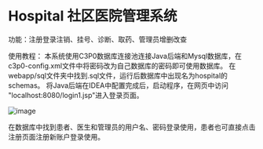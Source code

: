 # Hospital 社区医院管理系统
功能：注册登录注销、挂号、诊断、取药、管理员增删改查

使用教程：
本系统使用C3P0数据库连接池连接Java后端和Mysql数据库，在c3p0-config.xml文件中将密码改为自己数据库的密码即可使用数据库。
在webapp/sql文件夹中找到.sql文件，运行后数据库中出现名为hospital的schemas。
将Java后端在IDEA中配置完成后，启动程序，在网页中访问 "localhost:8080/login1.jsp"进入登录页面。

![image](https://user-images.githubusercontent.com/61133741/124349104-1b4c9500-dc20-11eb-93f8-7ef1f88e4ba7.png)

在数据库中找到患者、医生和管理员的用户名、密码登录使用，患者也可直接点击注册页面注册新账户登录使用。
